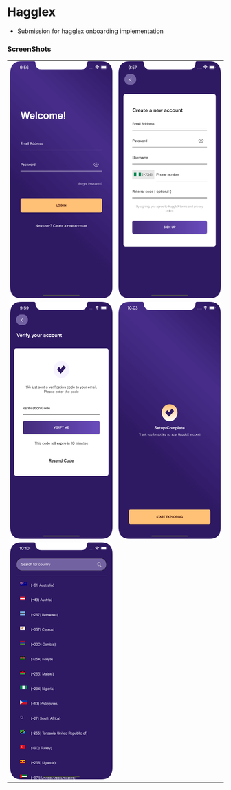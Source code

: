 # Hagglex

- Submission for hagglex onboarding implementation

### ScreenShots

|                                                           |                                                           |
| --------------------------------------------------------- | --------------------------------------------------------- |
| <img src="/screenshots/1.png" width="250" height="550" /> | <img src="/screenshots/2.png" width="250" height="550" /> |
| <img src="/screenshots/3.png" width="250" height="550" /> | <img src="/screenshots/4.png" width="250" height="550" /> |
| <img src="/screenshots/5.png" width="250" height="550" /> |                                                           |
